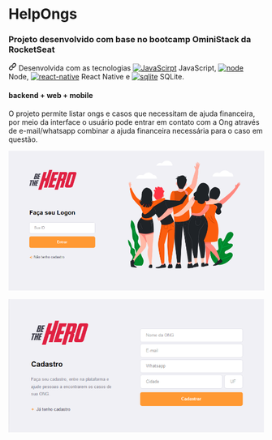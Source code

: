 # HelpOngs
### Projeto desenvolvido com base no bootcamp OminiStack da RocketSeat
<a id="user-content--desenvolvida-com-as-tecnologias--javascript------node--react-native-e------sqlite" class="anchor" aria-hidden="true" href="#-desenvolvida-com-as-tecnologias--javascript------node--react-native-e------sqlite"><svg class="octicon octicon-link" viewBox="0 0 16 16" version="1.1" width="16" height="16" aria-hidden="true"><path fill-rule="evenodd" d="M7.775 3.275a.75.75 0 001.06 1.06l1.25-1.25a2 2 0 112.83 2.83l-2.5 2.5a2 2 0 01-2.83 0 .75.75 0 00-1.06 1.06 3.5 3.5 0 004.95 0l2.5-2.5a3.5 3.5 0 00-4.95-4.95l-1.25 1.25zm-4.69 9.64a2 2 0 010-2.83l2.5-2.5a2 2 0 012.83 0 .75.75 0 001.06-1.06 3.5 3.5 0 00-4.95 0l-2.5 2.5a3.5 3.5 0 004.95 4.95l1.25-1.25a.75.75 0 00-1.06-1.06l-1.25 1.25a2 2 0 01-2.83 0z"></path></svg></a> Desenvolvida com as tecnologias <a target="_blank" rel="noopener noreferrer" href="/PauloHenriqueSousa2020/TodoList/blob/main/imgs/js.png"><img src="/PauloHenriqueSousa2020/TodoList/raw/main/imgs/js.png" alt="JavaScirpt" style="max-width:100%;" height="18"></a> JavaScript, 
    <a target="_blank" rel="noopener noreferrer" href="/PauloHenriqueSousa2020/TodoList/blob/main/imgs/node.png"><img src="/PauloHenriqueSousa2020/TodoList/raw/main/imgs/node.png" alt="node" style="max-width:100%;" height="18"></a> Node, <a target="_blank" rel="noopener noreferrer" href="/PauloHenriqueSousa2020/TodoList/blob/main/imgs/react-native.png"><img src="/PauloHenriqueSousa2020/TodoList/raw/main/imgs/react-native.png" alt="react-native" style="max-width:100%;" height="18"></a> React Native e 
    <a target="_blank" rel="noopener noreferrer" href="/PauloHenriqueSousa2020/TodoList/blob/main/imgs/sqlite.png"><img src="/PauloHenriqueSousa2020/TodoList/raw/main/imgs/sqlite.png" alt="sqlite" style="max-width:100%;" height="18"></a> SQLite.

#### backend + web + mobile

O projeto permite listar ongs e casos que necessitam de ajuda financeira, por meio da interface o usuário pode entrar em contato com a Ong através de e-mail/whatsapp combinar a ajuda financeira necessária para o caso em questão.



![](/frontend/src/assets/loginScreen.png)


![](/frontend/src/assets/cadastroScreen.png)
